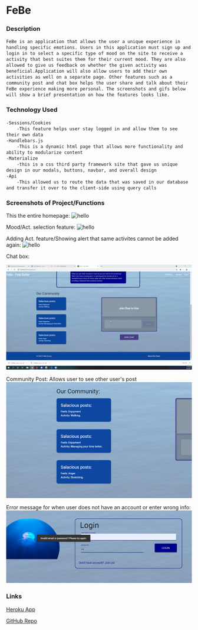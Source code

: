 # FeBe

### Description

```
FeBe is an application that allows the user a unique experience in handling specific emotions. Users in this application must sign up and login in to select a specific type of mood on the site to receive a activity that best suites them for their current mood. They are also allowed to give us feedback on whether the given activity was beneficial.Application will also allow users to add their own activities as well on a separate page. Other features such as a community post and chat box helps the user share and talk about their FeBe experience making more personal. The screenshots and gifs below will show a brief presentation on how the features looks like.
```

### Technology Used

```
-Sessions/Cookies
    -This feature helps user stay logged in and allow them to see their own data
-Handlebars.js
    -This is a dynamic html page that allows more functionality and ability to modularize content
-Materialize
    -this is a css third party framework site that gave us unique design in our modals, buttons, navbar, and overall design
-Api
    -This allowed us to route the data that was saved in our database and transfer it over to the client-side using query calls

```

### Screenshots of Project/Functions

This the entire homepage:
![hello](./public/images/hompage.gif)

Mood/Act. selection feature:
![hello](./public/images/updatedmoodact.gif)

Adding Act. feature/Showing alert that same activites cannot be added again:
![hello](./public/images/updatedact.gif)

Chat box:

![hello](./public/images/chat.gif)

Community Post: Allows user to see other user's post
![hello](./public/images/Community.png)

Error message for when user does not have an account or enter wrong info:
![hello](./public/images/error.png)

### Links

[Heroku App]("https://febe.herokuapp.com/")

[GitHub Repo]("https://github.com/perez-rob/Project-2")
